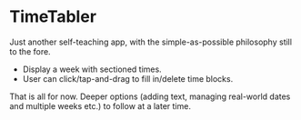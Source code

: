# TimeTabler

Just another self-teaching app, with the simple-as-possible philosophy still to the fore.

-   Display a week with sectioned times.
-   User can click/tap-and-drag to fill in/delete time blocks.

That is all for now. Deeper options (adding text, managing real-world dates and multiple weeks etc.) to follow at a later time.
